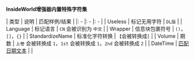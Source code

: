 **InsideWorld增强器内置特殊字符集**

| 类型 | 说明 | 匹配样例/结果 |
|: - |: - |: - |
| Useless | 标记无用字符 | `DL版` |
| Language | 标记语言 | `CN` 会被识别为 `中文` |
| Wrapper | 信息块包裹符号 | `()`，`[]`，`{}` |
| StandardizeName | 标准化字符转换 | `【`会被转换成`[` |
| Volume | 期数 | `上卷` 会被转换成 `1`，`1st` 会被转换成 `1`，`2nd` 会被转换成 `2` |
| DateTime | [匹配日期文本](https://github.com/anobaka/InsideWorld/issues/367) |  |